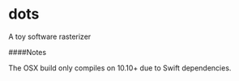 # dots
A toy software rasterizer

####Notes

The OSX build only compiles on 10.10+ due to Swift dependencies.
